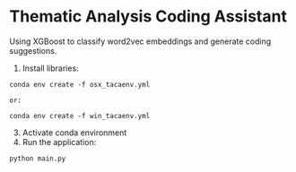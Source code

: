 # Thematic Analysis Coding Assistant

Using XGBoost to classify word2vec embeddings and generate coding suggestions.

1) Install libraries:

```
conda env create -f osx_tacaenv.yml
```

    or:

```
conda env create -f win_tacaenv.yml
```

3) Activate conda environment
4) Run the application:

```
python main.py
```
